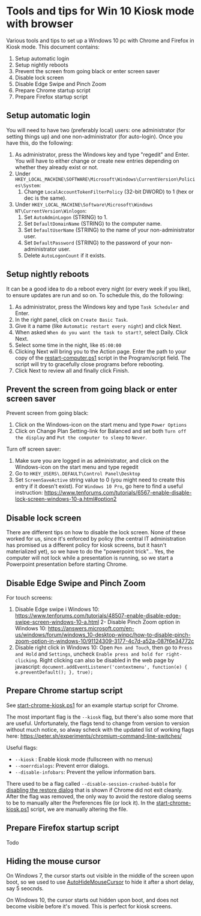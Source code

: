 # Tools and tips for Win 10 Kiosk mode with browser
Various tools and tips to set up a Windows 10 pc with Chrome and Firefox in Kiosk mode.
This document contains:

1. Setup automatic login
2. Setup nightly reboots
3. Prevent the screen from going black or enter screen saver
4. Disable lock screen
5. Disable Edge Swipe and Pinch Zoom
6. Prepare Chrome startup script
7. Prepare Firefox startup script


## Setup automatic login

You will need to have two (preferably local) users: one administrator (for setting things up) and one non-administrator (for auto-login). Once you have this, do the following:

1. As administrator, press the Windows key and type "regedit" and Enter.
You will have to either change or create new entries depending on whether they already exist or not.
2. Under `HKEY_LOCAL_MACHINE\SOFTWARE\Microsoft\Windows\CurrentVersion\Policies\System`:
    1. Change `LocalAccountTokenFilterPolicy` (32-bit DWORD) to 1 (hex or dec is the same).
3. Under `HKEY_LOCAL_MACHINE\Software\Microsoft\Windows NT\CurrentVersion\Winlogon`:
    1. Set `AutoAdminLogon` (STRING) to 1.
    2. Set `DefaultDomainName` (STRING) to the computer name.
    3. Set `DefaultUserName` (STRING) to the name of your non-administrator user.
    4. Set `DefaultPassword` (STRING) to the password of your non-administrator user. 
    5. Delete `AutoLogonCount` if it exists.

## Setup nightly reboots

It can be a good idea to do a reboot every night (or every week if you like), to ensure updates are run and so on.
To schedule this, do the following:

1.	As administrator, press the Windows key and type `Task Scheduler` and Enter.
2.	In the right panel, click on `Create Basic Task`.
3.	Give it a name (like `Automatic restart every night`) and click Next.
4.	When asked `When do you want the task to start?`, select Daily. Click Next.
5.	Select some time in the night, like `05:00:00`
6.	Clicking Next will bring you to the Action page. Enter the path to your copy of the 
   [restart-computer.ps1](https://github.com/scriptotek/browser-kiosk-windows-setup/blob/master/restart-computer.ps1)
   script in the Program/script field. The script will try to gracefully close programs before rebooting.
7.	Click Next to review all and finally click Finish.

## Prevent the screen from going black or enter screen saver

Prevent screen from going black:
1. Click on the Windows-icon on the start menu and type `Power Options`
2. Click on Change Plan Setting-link for Balanced and set both `Turn off the display` and `Put the computer to sleep` to `Never`.

Turn off screen saver:
1. Make sure you are logged in as administrator, and click on the Windows-icon on the start menu and type regedit
2. Go to `HKEY_USERS\.DEFAULT\Control Panel\Desktop`
3. Set `ScreenSaveActive` string value to 0 (you might need to create this entry if it doesn't exist). 
For `Windows 10 Pro`, go here to find a useful instruction: https://www.tenforums.com/tutorials/6567-enable-disable-lock-screen-windows-10-a.html#option2

## Disable lock screen

There are different tips on how to disable the lock screen. None of these worked for us, since it's enforced by policy (the central IT administration has promised us a different policy for kiosk screens, but it hasn't materialized yet), so we have to do the "powerpoint trick"... Yes, the computer will not lock while a presentation is running, so we start a Powerpoint presentation before starting Chrome.

## Disable Edge Swipe and Pinch Zoom

For touch screens:

1. Disable Edge swipe i Windows 10: https://www.tenforums.com/tutorials/48507-enable-disable-edge-swipe-screen-windows-10-a.html
2- Disable Pinch Zoom option in Windows 10: https://answers.microsoft.com/en-us/windows/forum/windows_10-desktop-winpc/how-to-disable-pinch-zoom-option-in-windows-10/91124309-3177-4c7d-a52a-087f6e34772c
3. Disable right click in Windows 10: Open `Pen and Touch`, then go to `Press and Hold` and `Settings`, uncheck `Enable press and hold for right-clicking`. 
Right clicking can also be disabled in the web page by javascript:
`document.addEventListener('contextmenu', function(e) { e.preventDefault(); }, true);` 

## Prepare Chrome startup script

See [start-chrome-kiosk.ps1](https://github.com/scriptotek/browser-kiosk-windows-setup/blob/master/start-chrome-kiosk.ps1) for an example startup script for Chrome.

The most important flag is the `--kiosk` flag, but there's also some more that are useful. Unfortunately, the flags tend to change from version to version without much notice, so alway scheck with the updated list of working flags here: https://peter.sh/experiments/chromium-command-line-switches/

Useful flags:

- `--kiosk` : Enable kiosk mode (fullscreen with no menus)
- `--noerrdialogs`: Prevent error dialogs.
- `--disable-infobars`: Prevent the yellow information bars.

There used to be a flag called `--disable-session-crashed-bubble` for [disabling the restore dialog](https://superuser.com/questions/461035/disable-google-chrome-session-restore-functionality) that is shown if Chrome did not exit cleanly. After the flag was removed, the only way to avoid the restore dialog seems to be to manually alter the Preferences file (or lock it).
In the [start-chrome-kiosk.ps1](https://github.com/scriptotek/browser-kiosk-windows-setup/blob/master/start-chrome-kiosk.ps1) script, we are manually altering the file.



## Prepare Firefox startup script

Todo

## Hiding the mouse cursor

On Windows 7, the cursor starts out visible in the middle of the screen upon boot, so we used to use [AutoHideMouseCursor](https://www.softwareok.com/?seite=Microsoft/AutoHideMouseCursor) to hide it after a short delay, say 5 seocnds.

On Windows 10, the cursor starts out hidden upon boot, and does not become visible before it's moved. This is perfect for kiosk screens.
